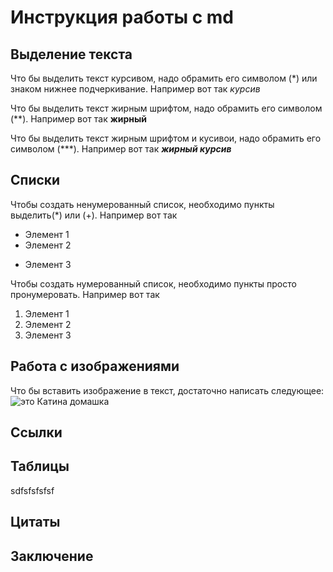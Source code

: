 # Инструкция работы с md

## Выделение текста

Что бы выделить текст курсивом, надо обрамить его символом (*) или знаком нижнее подчеркивание. Например вот так *курсив*

Что бы выделить текст жирным шрифтом, надо обрамить его символом (**). Например вот так **жирный**

Что бы выделить текст жирным шрифтом и кусивои, надо обрамить его символом (***). Например вот так ***жирный курсив***

## Списки

Чтобы создать ненумерованный список, необходимо пункты выделить(*) или (+). Например вот так

* Элемент 1
* Элемент 2
+ Элемент 3

Чтобы создать нумерованный список, необходимо пункты просто пронумеровать. Например вот так

1. Элемент 1
2. Элемент 2
3. Элемент 3
## Работа с изображениями

Что бы вставить изображение в текст, достаточно написать следующее:
![это Катина домашка](123.jpg)

## Ссылки

## Таблицы 
sdfsfsfsfsf
## Цитаты

## Заключение
